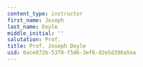 ```yaml
---
content_type: instructor
first_name: Joseph
last_name: Doyle
middle_initial: ''
salutation: Prof.
title: Prof. Joseph Doyle
uid: 6ace872b-5378-f5d6-3ef6-d2e5d396a5ea
---
```

